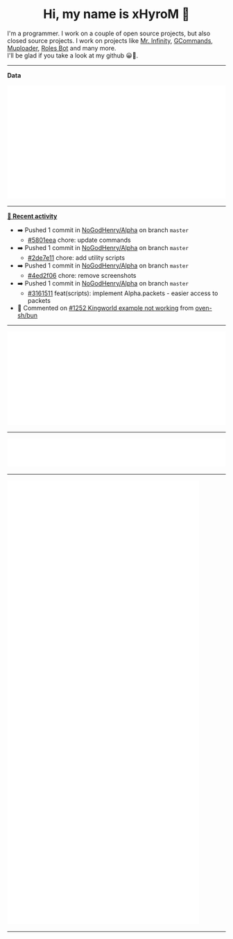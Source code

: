 <p align="center">
    <!-- <img src="https://avatars.githubusercontent.com/u/56601352" width="192" alt="hyro's pfp" /> -->
    <h1 align="center">Hi, my name is xHyroM 👋</h1>
</p>

I'm a programmer. I work on a couple of open source projects, but also closed source projects. I work on projects like [Mr. Infinity](https://discord.com/oauth2/authorize?client_id=720321585625694239&scope=bot%20applications.commands&permissions=8&redirect_uri=https://blobs.gq/imanager&prompt=consent&response_type=code), [GCommands](https://github.com/Garlic-Team/GCommands), [Muploader](https://github.com/xHyroM/Muploader), [Roles Bot](https://github.com/xHyroM/roles-bot) and many more.  
I'll be glad if you take a look at my github 😀👀.

___
**Data**

<img src="https://github.com/xHyroM/xHyroM/blob/master/.cache/base.svg">

___

**[📰 Recent activity](https://github.com/xHyroM)**
* ➡️ Pushed 1 commit in [NoGodHenry/Alpha](https://github.com/NoGodHenry/Alpha) on branch `master`
  * [#5801eea](https://github.com/NoGodHenry/Alpha/commit/5801eea) chore: update commands
* ➡️ Pushed 1 commit in [NoGodHenry/Alpha](https://github.com/NoGodHenry/Alpha) on branch `master`
  * [#2de7e11](https://github.com/NoGodHenry/Alpha/commit/2de7e11) chore: add utility scripts
* ➡️ Pushed 1 commit in [NoGodHenry/Alpha](https://github.com/NoGodHenry/Alpha) on branch `master`
  * [#4ed2f06](https://github.com/NoGodHenry/Alpha/commit/4ed2f06) chore: remove screenshots
* ➡️ Pushed 1 commit in [NoGodHenry/Alpha](https://github.com/NoGodHenry/Alpha) on branch `master`
  * [#3161511](https://github.com/NoGodHenry/Alpha/commit/3161511) feat(scripts): implement Alpha.packets - easier access to packets
* 💬 Commented on [#1252 Kingworld example not working](https://github.com/oven-sh/bun/issues/1252) from [oven-sh/bun](https://github.com/oven-sh/bun)


___

<img src="https://github.com/xHyroM/xHyroM/blob/master/.cache/isocalendar.svg">

___

<img src="https://github.com/xHyroM/xHyroM/blob/master/.cache/languages.svg">

___

<img src="https://github.com/xHyroM/xHyroM/blob/master/.cache/achievements.svg">

___
